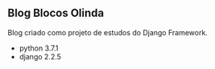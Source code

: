 ## Blog Blocos Olinda

Blog criado como projeto de estudos do Django Framework.

- python 3.7.1
- django 2.2.5

<img scr="/home/isaac/Imagens/BlogFinalizado/navbarJumbotrom.jpg">




